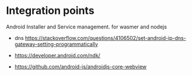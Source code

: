 # Integration points
Android Installer and Service management. for wasmer and nodejs


- dns https://stackoverflow.com/questions/4106502/set-android-ip-dns-gateway-setting-programmatically
 - https://developer.android.com/ndk/

- https://github.com/android-js/androidjs-core-webview